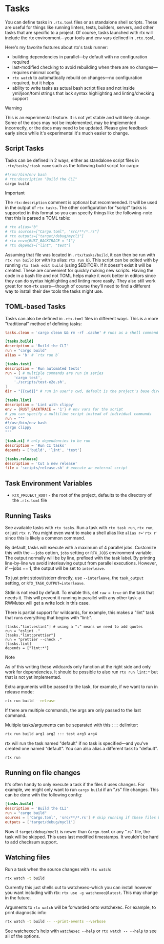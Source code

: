 ---
---

# Tasks <Badge type="warning" text="experimental" />
You can define tasks in `.rtx.toml` files or as standalone shell scripts. These are useful for things like
running linters, tests, builders, servers, and other tasks that are specific to a project. Of course,
tasks launched with rtx will include the rtx environment—your tools and env vars defined in `.rtx.toml`.

Here's my favorite features about rtx's task runner:

- building dependencies in parallel—by default with no configuration required
- last-modified checking to avoid rebuilding when there are no changes—requires minimal config
- `rtx watch` to automatically rebuild on changes—no configuration required, but it helps
- ability to write tasks as actual bash script files and not inside yml/json/toml strings that lack syntax highlighting and linting/checking support

> [!WARNING]
>
> This is an experimental feature. It is not yet stable and will likely change. Some of the docs
> may not be implemented, may be implemented incorrectly, or the docs may need to be updated.
> Please give feedback early since while it's experimental it's much easier to change.

## Script Tasks

Tasks can be defined in 2 ways, either as standalone script files in `.rtx/tasks/:task_name` such as the following build script
for cargo:

```bash
#!/usr/bin/env bash
# rtx:description "Build the CLI"
cargo build
```

> [!IMPORTANT]
>
> The `rtx:description` comment is optional but recommended. It will be used in the output of `rtx tasks`.
> The other configuration for "script" tasks is supported in this format so you can specify things like the
> following-note that this is parsed a TOML table:
>
> ```bash
> # rtx alias="b"
> # rtx sources=["Cargo.toml", "src/**/*.rs"]
> # rtx outputs=["target/debug/mycli"]
> # rtx env={RUST_BACKTRACE = "1"}
> # rtx depends=["lint", "test"]
> ```

Assuming that file was located in `.rtx/tasks/build`, it can then be run with `rtx run build` (or with its alias: `rtx run b`).
This script can be edited with by running `rtx task edit build` (using $EDITOR). If it doesn't exist it will be created.
These are convenient for quickly making new scripts. Having the code in a bash file and not TOML helps make it work
better in editors since they can do syntax highlighting and linting more easily. They also still work great for non-rtx users—though
of course they'll need to find a different way to install their dev tools the tasks might use.

## TOML-based Tasks

Tasks can also be defined in `.rtx.toml` files in different ways. This is a more "traditional" method of defining tasks:

```toml
tasks.clean = 'cargo clean && rm -rf .cache' # runs as a shell command

[tasks.build]
description = 'Build the CLI'
run = "cargo build"
alias = 'b' # `rtx run b`

[tasks.test]
description = 'Run automated tests'
run = [ # multiple commands are run in series
    'cargo test',
    './scripts/test-e2e.sh',
]
dir = "{{cwd}}" # run in user's cwd, default is the project's base directory

[tasks.lint]
description = 'Lint with clippy'
env = {RUST_BACKTRACE = '1'} # env vars for the script
# you can specify a multiline script instead of individual commands
run = """
#!/usr/bin/env bash
cargo clippy
"""

[task.ci] # only dependencies to be run
description = 'Run CI tasks'
depends = ['build', 'lint', 'test']

[tasks.release]
description = 'Cut a new release'
file = 'scripts/release.sh' # execute an external script
```

## Task Environment Variables

- `RTX_PROJECT_ROOT` - the root of the project, defaults to the directory of the `.rtx.toml` file

## Running Tasks

See available tasks with `rtx tasks`. Run a task with `rtx task run`, `rtx run`, or just `rtx r`.
You might even want to make a shell alias like `alias r='rtx r'` since this is likely a common command.

By default, tasks will execute with a maximum of 4 parallel jobs. Customize this with the `--jobs` option,
`jobs` setting or `RTX_JOBS` environment variable. The output normally will be by line, prefixed with the task
label. By printing line-by-line we avoid interleaving output from parallel executions. However, if
--jobs == 1, the output will be set to `interleave`.

To just print stdout/stderr directly, use `--interleave`, the `task_output` setting, or `RTX_TASK_OUTPUT=interleave`.

Stdin is not read by default. To enable this, set `raw = true` on the task that needs it. This will prevent
it running in parallel with any other task-a RWMutex will get a write lock in this case.

There is partial support for wildcards, for example, this makes a "lint" task that runs everything that begins with "lint:".

```
[tasks."lint:eslint"] # using a ":" means we need to add quotes
run = "eslint ."
[tasks."lint:prettier"]
run = "prettier --check ."
[tasks.lint]
depends = ["lint:*"]
```

> [!NOTE]
> As of this writing these wildcards only function at the right side and only work for dependencies.
> It should be possible to also run `rtx run lint:*` but that is not yet implemented.

Extra arguments will be passed to the task, for example, if we want to run in release mode:

```bash
rtx run build --release
```

If there are multiple commands, the args are only passed to the last command.

Multiple tasks/arguments can be separated with this `:::` delimiter:

```bash
rtx run build arg1 arg2 ::: test arg3 arg4
```

rtx will run the task named "default" if no task is specified—and you've created one named "default". You can also alias a different task to "default".

```bash
rtx run
```

## Running on file changes

It's often handy to only execute a task if the files it uses changes. For example, we might only want
to run `cargo build` if an ".rs" file changes. This can be done with the following config:

```toml
[tasks.build]
description = 'Build the CLI'
run = "cargo build"
sources = ['Cargo.toml', 'src/**/*.rs'] # skip running if these files haven't changed
outputs = ['target/debug/mycli']
```

Now if `target/debug/mycli` is newer than `Cargo.toml` or any ".rs" file, the task will be skipped. This uses last modified timestamps.
It wouldn't be hard to add checksum support.

## Watching files

Run a task when the source changes with `rtx watch`:

```bash
rtx watch -t build
```

Currently this just shells out to watchexec-which you can install however you want including with rtx: `rtx use -g watchexec@latest`.
This may change in the future.

Arguments to `rtx watch` will be forwarded onto watchexec. For example, to print diagnostic info:

```bash
rtx watch -t build -- --print-events --verbose
```

See watchexec's help with `watchexec --help` or `rtx watch -- --help` to see
all of the options.
